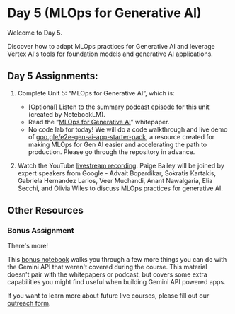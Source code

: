 # Day 5 (MLOps for Generative AI)

Welcome to Day 5.

Discover how to adapt MLOps practices for Generative AI and leverage Vertex AI's tools for foundation models and generative AI applications.

## Day 5 Assignments:

1. Complete Unit 5: “MLOps for Generative AI”, which is:
    - [Optional] Listen to the summary [podcast episode](https://youtu.be/k9S6IhiUUj4) for this unit (created by NotebookLM).
    - Read the “[MLOps for Generative AI](https://www.kaggle.com/whitepaper-operationalizing-generative-ai-on-vertex-ai-using-mlops)” whitepaper.
    - No code lab for today! We will do a code walkthrough and live demo of [goo.gle/e2e-gen-ai-app-starter-pack](https://goo.gle/e2e-gen-ai-app-starter-pack), a resource created for making MLOps for Gen AI easier and accelerating the path to production. Please go through the repository in advance.

2. Watch the YouTube [livestream recording](https://www.youtube.com/watch?v=uCFW0i9xrBc&list=PLqFaTIg4myu-b1PlxitQdY0UYIbys-2es&index=5). Paige Bailey will be joined by expert speakers from Google - Advait Bopardikar, Sokratis Kartakis, Gabriela Hernandez Larios, Veer Muchandi, Anant Nawalgaria, Elia Secchi, and Olivia Wiles to discuss MLOps practices for generative AI.

## Other Resources

### Bonus Assignment

There's more!

This [bonus notebook](https://www.kaggle.com/code/markishere/bonus-day-extra-api-features-to-try/) walks you through a few more things you can do with the Gemini API that weren't covered during the course. This material doesn't pair with the whitepapers or podcast, but covers some extra capabilities you might find useful when building Gemini API powered apps.

If you want to learn more about future live courses, please fill out our [outreach form](https://docs.google.com/forms/d/e/1FAIpQLSceflrElLt6Zp0K6PQ6KU-cgZkT346LR4bgVOYZVlPRnIUkYA/viewform).